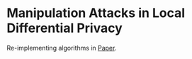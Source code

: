 # Manipulation Attacks in Local Differential Privacy

Re-implementing algorithms in [Paper](http://arxiv.org/abs/1909.09630).



